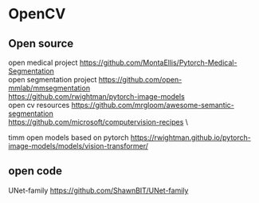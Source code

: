 # OpenCV
## Open source
open medical project https://github.com/MontaEllis/Pytorch-Medical-Segmentation \
open segmentation project https://github.com/open-mmlab/mmsegmentation  \
https://github.com/rwightman/pytorch-image-models \
open cv resources https://github.com/mrgloom/awesome-semantic-segmentation \
https://github.com/microsoft/computervision-recipes \

timm open models based on pytorch https://rwightman.github.io/pytorch-image-models/models/vision-transformer/
## open code
UNet-family https://github.com/ShawnBIT/UNet-family

